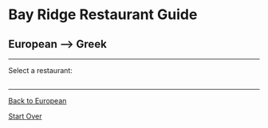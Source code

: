 # Bay Ridge Restaurant Guide
## European --> Greek
---
Select a restaurant:
## []()
---
[Back to European](european.md)

[Start Over](../home.md)